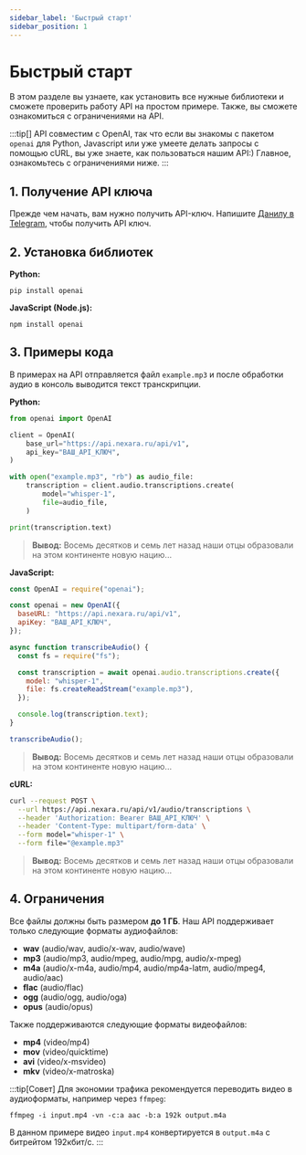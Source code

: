 ```yaml
---
sidebar_label: 'Быстрый старт'
sidebar_position: 1
---
```


# Быстрый старт

В этом разделе вы узнаете, как установить все нужные библиотеки и сможете проверить работу API на простом примере. Также, вы cможете ознакомиться с ограничениями на API.

:::tip[]
API совместим с OpenAI, так что если вы знакомы с пакетом `openai` для Python, Javascript или уже умеете делать запросы с помощью cURL, вы уже знаете, как пользоваться нашим API:) Главное, ознакомьтесь с ограничениями ниже.
:::

## 1. Получение API ключа

Прежде чем начать, вам нужно получить API-ключ. Напишите [Данилу в Telegram](https://t.me/RND_RandoM), чтобы получить API ключ.

## 2. Установка библиотек

**Python:**
```
pip install openai 
```

**JavaScript (Node.js):**
```
npm install openai
```

## 3. Примеры кода

В примерах на API отправляется файл `example.mp3` и после обработки аудио в консоль выводится текст транскрипции.

**Python:**
```py
from openai import OpenAI

client = OpenAI(
    base_url="https://api.nexara.ru/api/v1",
    api_key="ВАШ_API_КЛЮЧ", 
)

with open("example.mp3", "rb") as audio_file:
    transcription = client.audio.transcriptions.create(
        model="whisper-1", 
        file=audio_file, 
    )

print(transcription.text) 
```
> **Вывод:** Восемь десятков и семь лет назад наши отцы образовали на этом континенте новую нацию...

**JavaScript:**
```js
const OpenAI = require("openai");

const openai = new OpenAI({
  baseURL: "https://api.nexara.ru/api/v1", 
  apiKey: "ВАШ_API_КЛЮЧ", 
});

async function transcribeAudio() {
  const fs = require("fs");

  const transcription = await openai.audio.transcriptions.create({
    model: "whisper-1",
    file: fs.createReadStream("example.mp3"),
  });

  console.log(transcription.text);
}

transcribeAudio();
```
> **Вывод:** Восемь десятков и семь лет назад наши отцы образовали на этом континенте новую нацию...

**cURL:**
```bash
curl --request POST \
  --url https://api.nexara.ru/api/v1/audio/transcriptions \
  --header 'Authorization: Bearer ВАШ_API_КЛЮЧ' \
  --header 'Content-Type: multipart/form-data' \
  --form model="whisper-1" \
  --form file="@example.mp3"
```
> **Вывод:** Восемь десятков и семь лет назад наши отцы образовали на этом континенте новую нацию...

## 4. Ограничения

Все файлы должны быть размером **до 1 ГБ**. Наш API поддерживает только следующие форматы аудиофайлов:
- **wav** (audio/wav, audio/x-wav, audio/wave)
- **mp3** (audio/mp3, audio/mpeg, audio/mpg, audio/x-mpeg)
- **m4a** (audio/x-m4a, audio/mp4, audio/mp4a-latm, audio/mpeg4, audio/aac)
- **flac** (audio/flac)
- **ogg** (audio/ogg, audio/oga)
- **opus** (audio/opus)
  
Также поддерживаются следующие форматы видеофайлов:
- **mp4** (video/mp4)
- **mov** (video/quicktime)
- **avi** (video/x-msvideo)
- **mkv** (video/x-matroska)

:::tip[Совет]
Для экономии трафика рекомендуется переводить видео в аудиоформаты, например через `ffmpeg`:
```
ffmpeg -i input.mp4 -vn -c:a aac -b:a 192k output.m4a
```
В данном примере видео `input.mp4` конвертируется в `output.m4a` с битрейтом 192кбит/с.
:::